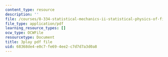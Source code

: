 ```yaml
---
content_type: resource
description: ''
file: /courses/8-334-statistical-mechanics-ii-statistical-physics-of-fields-spring-2014/68368de4e0c7fe694ee2c7d7d7a3d0a8_DVRjcfMwAkk.pdf
file_type: application/pdf
learning_resource_types: []
ocw_type: OCWFile
resourcetype: Document
title: 3play pdf file
uid: 68368de4-e0c7-fe69-4ee2-c7d7d7a3d0a8
---
```

